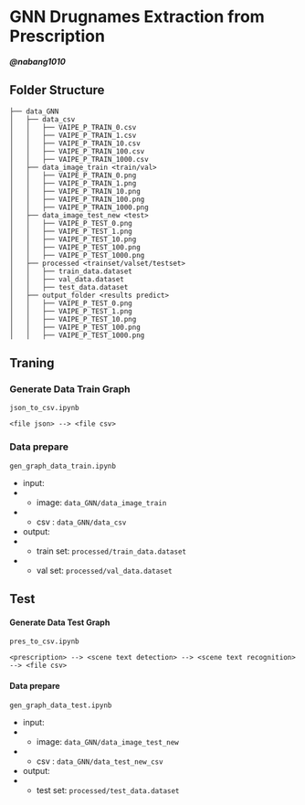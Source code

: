 # GNN Drugnames Extraction from Prescription


***@nabang1010***

## Folder Structure

```
├── data_GNN
│   ├── data_csv
│   │   ├── VAIPE_P_TRAIN_0.csv
│   │   ├── VAIPE_P_TRAIN_1.csv
│   │   ├── VAIPE_P_TRAIN_10.csv
│   │   ├── VAIPE_P_TRAIN_100.csv
│   │   ├── VAIPE_P_TRAIN_1000.csv
│   ├── data_image_train <train/val>
│   │   ├── VAIPE_P_TRAIN_0.png
│   │   ├── VAIPE_P_TRAIN_1.png
│   │   ├── VAIPE_P_TRAIN_10.png
│   │   ├── VAIPE_P_TRAIN_100.png
│   │   ├── VAIPE_P_TRAIN_1000.png
│   ├── data_image_test_new <test>
│   │   ├── VAIPE_P_TEST_0.png
│   │   ├── VAIPE_P_TEST_1.png
│   │   ├── VAIPE_P_TEST_10.png
│   │   ├── VAIPE_P_TEST_100.png
│   │   ├── VAIPE_P_TEST_1000.png
│   ├── processed <trainset/valset/testset>
│   │   ├── train_data.dataset
│   │   ├── val_data.dataset
│   │   ├── test_data.dataset
│   ├── output_folder <results predict>
│   │   ├── VAIPE_P_TEST_0.png
│   │   ├── VAIPE_P_TEST_1.png
│   │   ├── VAIPE_P_TEST_10.png
│   │   ├── VAIPE_P_TEST_100.png
│   │   ├── VAIPE_P_TEST_1000.png
```

## Traning

### Generate Data Train Graph
`json_to_csv.ipynb`

`<file json> --> <file csv>`





### Data prepare

`gen_graph_data_train.ipynb`
* input:
*  * image: `data_GNN/data_image_train`
*  * csv  : `data_GNN/data_csv`
* output:
*  * train set: `processed/train_data.dataset`
*  * val set: `processed/val_data.dataset`



##  Test
#### Generate Data Test Graph
`pres_to_csv.ipynb`

`<prescription> --> <scene text detection> --> <scene text recognition> --> <file csv>`

#### Data prepare

`gen_graph_data_test.ipynb`
* input:
*  * image: `data_GNN/data_image_test_new`
*  * csv  : `data_GNN/data_test_new_csv`
* output:
*  * test set: `processed/test_data.dataset`





